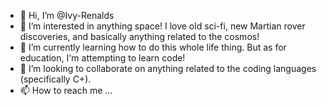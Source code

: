 - 👋 Hi, I’m @Ivy-Renalds
- 👀 I’m interested in anything space! I love old sci-fi, new Martian rover discoveries, and basically anything related to the cosmos!
- 🌱 I’m currently learning how to do this whole life thing. But as for education, I'm attempting to learn code!
- 💞️ I’m looking to collaborate on anything related to the coding languages (specifically C+). 
- 📫 How to reach me ...

<!---
Ivy-Renalds/Ivy-Renalds is a ✨ special ✨ repository because its `README.md` (this file) appears on your GitHub profile.
You can click the Preview link to take a look at your changes.
--->
